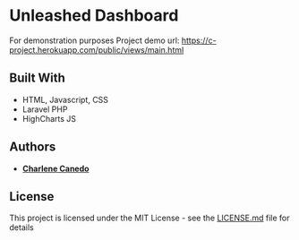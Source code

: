 # Unleashed Dashboard
For demonstration purposes
Project demo url: https://c-project.herokuapp.com/public/views/main.html

## Built With

- HTML, Javascript, CSS
- Laravel PHP
- HighCharts JS

## Authors

* [**Charlene Canedo**](https://github.com/cccharlene)

## License

This project is licensed under the MIT License - see the [LICENSE.md](LICENSE.md) file for details
